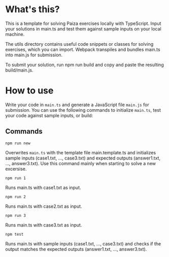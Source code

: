 # What's this?
This is a template for solving Paiza exercises locally with TypeScript. Input your solutions in main.ts and test them against sample inputs on your local machine.

The utils directory contains useful code snippets or classes for solving exercises, which you can import. Webpack transpiles and bundles main.ts into main.js for submission.

To submit your solution, run npm run build and copy and paste the resulting build/main.js.

# How to use
Write your code in `main.ts` and generate a JavaScript file `main.js` for submission. You can use the following commands to initialize `main.ts`, test your code against sample inputs, or build:
## Commands
```
npm run new
```
Overwrites `main.ts` with the template file main.template.ts and initializes sample inputs (case1.txt, ..., case3.txt) and expected outputs (answer1.txt, ..., answer3.txt). Use this command mainly when starting to solve a new excersise.
```
npm run 1
```
Runs main.ts with case1.txt as input.

```
npm run 2
```
Runs main.ts with case2.txt as input.

```
npm run 3
```
Runs main.ts with case3.txt as input.

```
npm test
```
Runs main.ts with sample inputs (case1.txt, ..., case3.txt) and checks if the output matches the expected outputs (answer1.txt, ..., answer3.txt).
